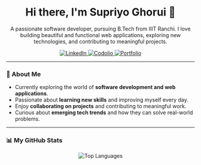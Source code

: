 <h1 align="center">
  Hi there, I'm Supriyo Ghorui 👋
</h1>

<p align="center">
  A passionate software developer, pursuing B.Tech from IIIT Ranchi. I love building beautiful and functional web applications, exploring new technologies, and contributing to meaningful projects.
</p>

<p align="center">
  <a href="https://www.linkedin.com/in/supriyo-ghorui-17929524b/" target="_blank">
    <img src="https://img.shields.io/badge/LinkedIn-0077B5?style=for-the-badge&logo=linkedin&logoColor=white" alt="LinkedIn"/>
  </a>
  <a href="https://codolio.com/profile/Supriyo" target="_blank">
    <img src="https://img.shields.io/badge/Codolio-1DA1F2?style=for-the-badge&logo=twitter&logoColor=white" alt="Codolio"/>
  </a>
  <a href="https://my-portfolio-ashen-one-81.vercel.app/" target="_blank">
    <img src="https://img.shields.io/badge/Portfolio-255E63?style=for-the-badge&logo=google-chrome&logoColor=white" alt="Portfolio"/>
  </a>
</p>

---

### 🌱 About Me
- Currently exploring the world of **software development and web applications**.  
- Passionate about **learning new skills** and improving myself every day.  
- Enjoy **collaborating on projects** and contributing to meaningful work.  
- Curious about **emerging tech trends** and how they can solve real-world problems.  


---

### 📊 My GitHub Stats
<p align="center">
  <img alt="Top Languages" src="https://github-readme-stats.vercel.app/api/top-langs/?username=Tojo6450&layout=compact&theme=radical&hide_border=true" />
</p>

